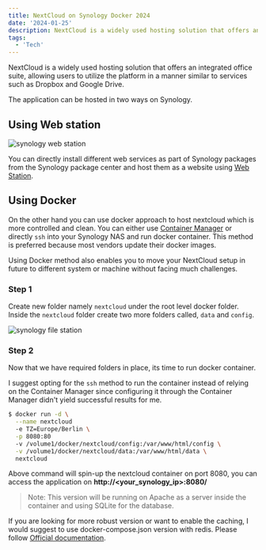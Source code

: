 ```yaml
---
title: NextCloud on Synology Docker 2024
date: '2024-01-25'
description: NextCloud is a widely used hosting solution that offers an integrated office suite, allowing users to utilize the platform in a manner similar to services such as Dropbox and Google Drive.
tags:
  - 'Tech'
---
```


NextCloud is a widely used hosting solution that offers an integrated office suite, allowing users to utilize the platform in a manner similar to services such as Dropbox and Google Drive.

The application can be hosted in two ways on Synology.

## Using Web station

![synology web station](/assets/images/blog/synology_webstation.png "synology web station")

You can directly install different web services as part of Synology packages from the Synology package center and host them as a website using [Web Station](https://www.synology.com/en-us/dsm/packages/WebStation?os_ver=7.2).

## Using Docker

On the other hand you can use docker approach to host nextcloud which is more controlled and clean. You can either use [Container Manager](https://www.synology.com/en-us/dsm/packages/ContainerManager?os_ver=7.2) or directly `ssh` into your Synology NAS and run docker container. This method is preferred because most vendors update their docker images.

Using Docker method also enables you to move your NextCloud setup in future to different system or machine without facing much challenges.

### Step 1

Create new folder namely `nextcloud` under the root level docker folder. Inside the `nextcloud` folder create two more folders called, `data` and `config`.

![synology file station](/assets/images/blog/synology_filestation.jpg "synology file station")

### Step 2

Now that we have required folders in place, its time to run docker container.

I suggest opting for the `ssh` method to run the container instead of relying on the Container Manager since configuring it through the Container Manager didn't yield successful results for me.

```sh
$ docker run -d \
  --name nextcloud
  -e TZ=Europe/Berlin \
  -p 8080:80
  -v /volume1/docker/nextcloud/config:/var/www/html/config \
  -v /volume1/docker/nextcloud/data:/var/www/html/data \
  nextcloud
```

Above command will spin-up the nextcloud container on port 8080, you can access the application on **http://<your_synology_ip>:8080/**

> Note: This version will be running on Apache as a server inside the container and using SQLite for the database.

If you are looking for more robust version or want to enable the caching, I would suggest to use docker-compose.json version with redis. Please follow [Official documentation](https://hub.docker.com/_/nextcloud).
